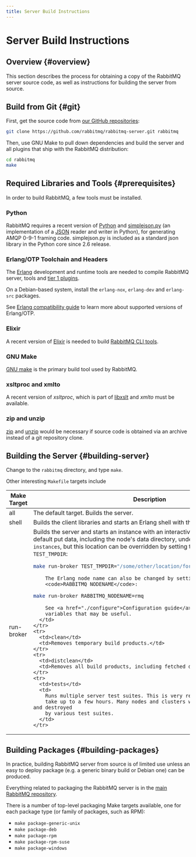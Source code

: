 ```yaml
---
title: Server Build Instructions
---
```

<!--
Copyright (c) 2005-2024 Broadcom. All Rights Reserved. The term "Broadcom" refers to Broadcom Inc. and/or its subsidiaries.

All rights reserved. This program and the accompanying materials
are made available under the terms of the under the Apache License,
Version 2.0 (the "License”); you may not use this file except in compliance
with the License. You may obtain a copy of the License at

https://www.apache.org/licenses/LICENSE-2.0

Unless required by applicable law or agreed to in writing, software
distributed under the License is distributed on an "AS IS" BASIS,
WITHOUT WARRANTIES OR CONDITIONS OF ANY KIND, either express or implied.
See the License for the specific language governing permissions and
limitations under the License.
-->

# Server Build Instructions

## Overview {#overview}

This section describes the process for obtaining a copy of the
RabbitMQ server source code, as well as instructions for building the
server from source.


## Build from Git {#git}

First, get the source code from [our GitHub repositories](/github):

```bash
git clone https://github.com/rabbitmq/rabbitmq-server.git rabbitmq
```

Then, use GNU Make to pull down dependencies and build the server and all plugins
that ship with the RabbitMQ distribution:

```bash
cd rabbitmq
make
```


## Required Libraries and Tools {#prerequisites}

In order to build RabbitMQ, a few tools must be installed.

### Python

RabbitMQ requires a recent version of [Python](http://www.python.org/download/) and [simplejson.py](http://pypi.python.org/pypi/simplejson)
(an implementation of a [JSON](http://json.org) reader
and writer in Python), for generating AMQP 0-9-1 framing code.
simplejson.py is included as a standard json library in the Python
core since 2.6 release.

### Erlang/OTP Toolchain and Headers

The [Erlang](http://www.erlang.org/./download) development and runtime tools
are needed to compile RabbitMQ server, tools and [tier 1 plugins](./plugins).

On a Debian-based system, install the `erlang-nox`, `erlang-dev` and
`erlang-src` packages.

See [Erlang compatibility guide](./which-erlang) to learn more about supported versions of Erlang/OTP.

### Elixir

A recent version of [Elixir](https://elixir-lang.org/) is needed
to build [RabbitMQ CLI tools](./cli).

### GNU Make

[GNU make](http://www.gnu.org/software/make/) is the primary build tool
used by RabbitMQ.

### xsltproc and xmlto

A recent version of <i>xsltproc</i>, which is part of [libxslt](http://xmlsoft.org/XSLT/) and
<i>xmlto</i> must be available.

### zip and unzip

[zip](http://www.info-zip.org/Zip.html) and [unzip](http://www.info-zip.org/UnZip.html)
would be necessary if source code is obtained via an archive instead of a git repository clone.


## Building the Server {#building-server}

Change to the `rabbitmq` directory, and type `make`.

Other interesting `Makefile` targets include

<table>
  <thead>
    <tr>
      <th>Make Target</th>
      <th>Description</th>
    </tr>
  </thead>

  <tbody>
    <tr>
      <td>all</td>
      <td>
        The default target. Builds the server.
      </td>
    </tr>
    <tr>
      <td>shell</td>
      <td>
        Builds the client libraries and starts an Erlang shell with the
        libraries loaded.
      </td>
    </tr>
    <tr>
      <td>run-broker</td>
      <td>
        Builds the server and starts an instance with an
        interactive Erlang shell. This will by default put
        data, including the node's data directory, under <code>/tmp/rabbitmq-test-instances</code>,
        but this location can be overridden by setting the
        Makefile variable <code>TEST_TMPDIR</code>:

```bash
make run-broker TEST_TMPDIR="/some/other/location/for/rabbitmq-test-instances"
```

        The Erlang node name can also be changed by setting
        <code>RABBITMQ_NODENAME</code>:

```bash
make run-broker RABBITMQ_NODENAME=rmq
```

        See <a href="./configure">Configuration guide</a> for other
        variables that may be useful.
      </td>
    </tr>
    <tr>
      <td>clean</td>
      <td>Removes temporary build products.</td>
    </tr>
    <tr>
      <td>distclean</td>
      <td>Removes all build products, including fetched dependencies.</td>
    </tr>
    <tr>
      <td>tests</td>
      <td>
        Runs multiple server test suites. This is very resource-intensive and will
        take up to a few hours. Many nodes and clusters will be started, modified and destroyed
        by various test suites.
      </td>
    </tr>
  </tbody>
</table>


## Building Packages {#building-packages}

In practice, building RabbitMQ server from source is of limited use
unless an easy to deploy package (e.g. a generic binary build or Debian one) can be produced.

Everything related to packaging the RabbitMQ server is in the [main RabbitMQ repository](https://github.com/rabbitmq/rabbitmq-server).

There is a number of top-level packaging Make targets available, one for each package
type (or family of packages, such as RPM):

 * `make package-generic-unix`
 * `make package-deb`
 * `make package-rpm`
 * `make package-rpm-suse`
 * `make package-windows`
